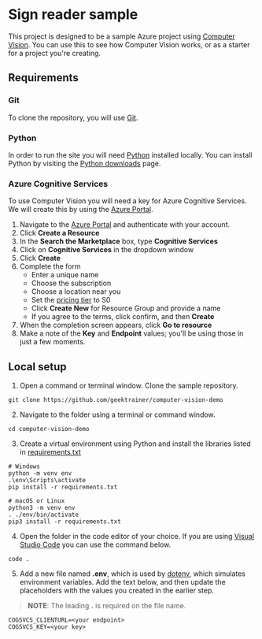 # Sign reader sample

This project is designed to be a sample Azure project using [Computer Vision](https://azure.microsoft.com/services/cognitive-services/computer-vision/). You can use this to see how Computer Vision works, or as a starter for a project you're creating.

## Requirements

### Git

To clone the repository, you will use [Git](https://git-scm.com/).

### Python

In order to run the site you will need [Python](https://python.org) installed locally. You can install Python by visiting the [Python downloads](https://www.python.org/downloads/) page.

### Azure Cognitive Services

To use Computer Vision you will need a key for Azure Cognitive Services. We will create this by using the [Azure Portal](https://portal.azure.com).

1. Navigate to the [Azure Portal](https://portal.azure.com) and authenticate with your account.
2. Click **Create a Resource**
3. In the **Search the Marketplace** box, type **Cognitive Services**
4. Click on **Cognitive Services** in the dropdown window
5. Click **Create**
6. Complete the form
    - Enter a unique name
    - Choose the subscription
    - Choose a location near you
    - Set the [pricing tier](https://azure.microsoft.com/pricing/details/cognitive-services/) to S0
    - Click **Create New** for Resource Group and provide a name
    - If you agree to the terms, click confirm, and then **Create**
7. When the completion screen appears, click **Go to resource**
8. Make a note of the **Key** and **Endpoint** values; you'll be using those in just a few moments.

## Local setup

1. Open a command or terminal window. Clone the sample repository.

``` console
git clone https://github.com/geektrainer/computer-vision-demo
```

2. Navigate to the folder using a terminal or command window.

``` console
cd computer-vision-demo
```

3. Create a virtual environment using Python and install the libraries listed in [requirements.txt](./requirements.txt)

``` console
# Windows
python -m venv env
.\env\Scripts\activate
pip install -r requirements.txt

# macOS or Linux
python3 -m venv env
. ./env/bin/activate
pip3 install -r requirements.txt
```

4. Open the folder in the code editor of your choice. If you are using [Visual Studio Code](https://code.visualstudio.com/) you can use the command below.

``` console
code .
```

5. Add a new file named **.env**, which is used by [dotenv](https://github.com/theskumar/python-dotenv), which simulates environment variables. Add the text below, and then update the placeholders with the values you created in the earlier step.

> **NOTE**: The leading **.** is required on the file name.

``` text
COGSVCS_CLIENTURL=<your endpoint>
COGSVCS_KEY=<your key>
```
